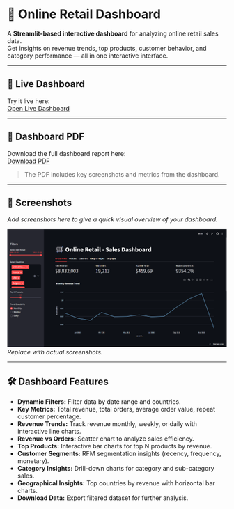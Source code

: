 # 🛒 Online Retail Dashboard

A **Streamlit-based interactive dashboard** for analyzing online retail sales data.  
Get insights on revenue trends, top products, customer behavior, and category performance — all in one interactive interface.  

---

## 🚀 Live Dashboard

Try it live here:  
[Open Live Dashboard](https://retail-sales-analysis-lpiuubrqjm2vlntcx2kr8h.streamlit.app/)

---

## 📄 Dashboard PDF

Download the full dashboard report here:  
[Download PDF](Dashboard.pdf)

> The PDF includes key screenshots and metrics from the dashboard.

---

## 📸 Screenshots

*Add screenshots here to give a quick visual overview of your dashboard.*  

![Dashboard Screenshot](Output.png)  
*Replace with actual screenshots.*

---

## 🛠 Dashboard Features

- **Dynamic Filters:** Filter data by date range and countries.  
- **Key Metrics:** Total revenue, total orders, average order value, repeat customer percentage.  
- **Revenue Trends:** Track revenue monthly, weekly, or daily with interactive line charts.  
- **Revenue vs Orders:** Scatter chart to analyze sales efficiency.  
- **Top Products:** Interactive bar charts for top N products by revenue.  
- **Customer Segments:** RFM segmentation insights (recency, frequency, monetary).  
- **Category Insights:** Drill-down charts for category and sub-category sales.  
- **Geographical Insights:** Top countries by revenue with horizontal bar charts.  
- **Download Data:** Export filtered dataset for further analysis.  